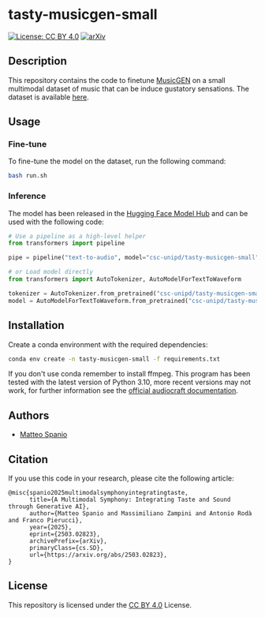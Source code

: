 # tasty-musicgen-small

[![License: CC BY 4.0](https://img.shields.io/badge/License-CC%20BY%204.0-lightgrey.svg)](https://creativecommons.org/licenses/by/4.0/)
[![arXiv](https://img.shields.io/badge/arXiv-2503.02823-b31b1b.svg)](https://arxiv.org/abs/2503.02823)


## Description

This repository contains the code to finetune [MusicGEN](https://github.com/facebookresearch/audiocraft/blob/main/docs/MUSICGEN.md) on a small multimodal dataset of music that can be induce gustatory sensations. The dataset is available [here](https://github.com/matteospanio/taste-music-dataset).

## Usage

### Fine-tune

To fine-tune the model on the dataset, run the following command:

```bash
bash run.sh
```

### Inference

The model has been released in the [Hugging Face Model Hub](https://huggingface.co/matteospanio/tasty-musicgen-small) and can be used with the following code:

```python
# Use a pipeline as a high-level helper
from transformers import pipeline

pipe = pipeline("text-to-audio", model="csc-unipd/tasty-musicgen-small")
```

```python
# or Load model directly
from transformers import AutoTokenizer, AutoModelForTextToWaveform

tokenizer = AutoTokenizer.from_pretrained("csc-unipd/tasty-musicgen-small")
model = AutoModelForTextToWaveform.from_pretrained("csc-unipd/tasty-musicgen-small")
```

## Installation

Create a conda environment with the required dependencies:

```bash
conda env create -n tasty-musicgen-small -f requirements.txt
```

If you don't use conda remember to install ffmpeg.
This program has been tested with the latest version of Python 3.10, more recent versions may not work, for further information see the [official audiocraft documentation](https://github.com/facebookresearch/audiocraft/).

## Authors

- [Matteo Spanio](https://matteospanio.github.io/)

## Citation

If you use this code in your research, please cite the following article:

```
@misc{spanio2025multimodalsymphonyintegratingtaste,
      title={A Multimodal Symphony: Integrating Taste and Sound through Generative AI}, 
      author={Matteo Spanio and Massimiliano Zampini and Antonio Rodà and Franco Pierucci},
      year={2025},
      eprint={2503.02823},
      archivePrefix={arXiv},
      primaryClass={cs.SD},
      url={https://arxiv.org/abs/2503.02823}, 
}
```

## License

This repository is licensed under the [CC BY 4.0](https://creativecommons.org/licenses/by/4.0/) License.

